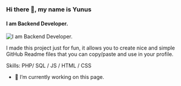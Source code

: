 ### Hi there 👋, my name is Yunus
#### I am Backend Developer.
![I am Backend Developer.](https://arturssmirnovs.github.io/github-profile-readme-generator/images/banner.png)

I made this project just for fun, it allows you to create nice and simple GitHub Readme files that you can copy/paste and use in your profile.

Skills: PHP/ SQL / JS / HTML / CSS

- 🔭 I’m currently working on this page. 




